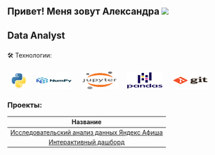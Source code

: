 <h2> Привет! Меня зовут Александра <img src="https://media.giphy.com/media/mGcNjsfWAjY5AEZNw6/giphy.gif" width="50"></h2>

## Data Analyst

###

🛠 Технологии:</h3>

###

<div align="left">
  <img width="2" />
  <img src="https://github.com/devicons/devicon/blob/master/icons/python/python-original.svg" title="Python" alt="Python" width="" height="40"/>&nbsp;
  <img width="8" />
  <img src="https://github.com/devicons/devicon/blob/master/icons/numpy/numpy-original-wordmark.svg" title="NumPy" alt="NumPy" width="80" height="40"/>&nbsp;
  <img width="12" />
  <img src="https://github.com/devicons/devicon/blob/master/icons/jupyter/jupyter-original-wordmark.svg" title="Jupyter" alt="Jupyter" width="80" height="40"/>&nbsp;
  <img width="12" />
  <img src="https://github.com/devicons/devicon/blob/master/icons/pandas/pandas-original-wordmark.svg" title="Pandas" alt="Pandas" width="80" height="40"/>&nbsp;
  <img width="12" />
  <img src="https://github.com/devicons/devicon/blob/master/icons/git/git-original-wordmark.svg" title="Git" **alt="Git" width="80" height="40"/>
</div>

###  Проекты:
| Название |
| :--------: |
|[Исследовательский анализ данных Яндекс Афиша](https://github.com/aleksandra-fedorova/my-projects/tree/main/Исследовательский%20анализ%20данных%20Яндекс%20Афиша) 
|[Интерактивный дашборд](https://github.com/aleksandra-fedorova/my-projects/tree/main/Интерактивный%20дашборд%20(анализ%20метрик)) 
